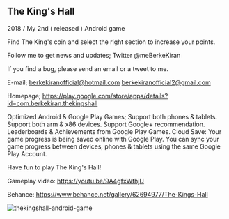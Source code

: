 
The King's Hall
---------------------
2018 / My 2nd ( released ) Android game

Find The King's coin and select the right section to increase your points.

Follow me to get news and updates;
Twitter @meBerkeKiran

If you find a bug, please send an email or a tweet to me. 

E-mail;
berkekiranofficial@hotmail.com
berkekiranofficial2@gmail.com

Homepage;
https://play.google.com/store/apps/details?id=com.berkekiran.thekingshall

Optimized Android & Google Play Games;
Support both phones & tablets.
Support both arm & x86 devices.
Support Google+ recommendation.
Leaderboards & Achievements from Google Play Games.
Cloud Save: Your game progress is being saved online with Google Play. You can sync your game progress between devices, phones & tablets using the same Google Play Account.

Have fun to play The King's Hall!

Gameplay video:
https://youtu.be/9A4gfxWthjU

Behance:
https://www.behance.net/gallery/62694977/The-Kings-Hall

![thekingshall-android-game](https://mir-s3-cdn-cf.behance.net/project_modules/1400/bd444662694977.5a98535017a96.png) 



